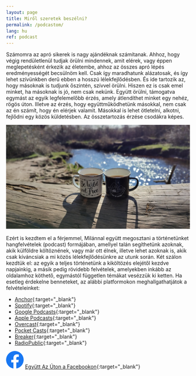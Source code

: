 ```yaml
---
layout: page
title: Miről szeretek beszélni?
permalink: /podcastom/
lang: hu
ref: podcast
---
```


Számomra az apró sikerek is nagy ajándéknak számítanak. Ahhoz, hogy végig rendületlenül tudjak örülni mindennek, amit elérek, vagy éppen meglepetésként érkezik az életembe, ahhoz az összes apró lépés eredményességét becsülnöm kell. Csak így maradhatunk alázatosak, és így lehet szívünkben derű ebben a hosszú lélekfejlődésben. És ide tartozik az, hogy másoknak is tudjunk őszintén, szívvel örülni. Hiszen ez is csak emel minket, ha másoknak is jó, nem csak nekünk. Együtt örülni, támogatva egymást az egyik legfelemelőbb érzés, amely átlendíthet minket egy nehéz, rögös úton. Illetve az érzés, hogy együttműködhetünk másokkal, nem csak az én számít, hogy én elérjek valamit. Másokkal is lehet ötletelni, alkotni, fejlődni egy közös küldetésben. Az összetartozás érzése csodákra képes. 

![](/assets/img/podcast.jpg)

Ezért is kezdtem el a férjemmel, Milánnal együtt megosztani a történetünket hangfelvételek (podcast) formájában, amellyel talán segíthetünk azoknak, akik külföldre költöznének, vagy már ott élnek, illetve lehet azoknak is, akik csak kíváncsiak a mi közös lélekfejlődésünkre az utunk során. Két szálon kezdtük el: az egyik a teljes történetünk a kiköltözés elejétől kezdve napjainkig, a másik pedig rövidebb felvételek, amelyekben inkább az oldalamhoz köthető, egymástól független témákat vesézzük ki ketten. Ha esetleg érdekelne benneteket, az alábbi platformokon meghallgathatjátok a felvételeinket:

- [Anchor](https://anchor.fm/egyutt-az-uton){:target="_blank"}
- [Spotify](https://open.spotify.com/show/3WjRqiAgF9EzLsmtD8XBco){:target="_blank"}
- [Google Podcasts](https://www.google.com/podcasts?feed=aHR0cHM6Ly9hbmNob3IuZm0vcy8yOWY4NjA4Yy9wb2RjYXN0L3Jzcw==){:target="_blank"}
- [Apple Podcasts](https://podcasts.apple.com/us/podcast/egy%C3%BCtt-az-%C3%BAton/id1522754230?uo=4){:target="_blank"}
- [Overcast](https://overcast.fm/itunes1522754230/egy-tt-az-ton){:target="_blank"}
- [Pocket Casts](https://pca.st/ax44rp9o){:target="_blank"}
- [Breaker](https://www.breaker.audio/egyutt-az-uton){:target="_blank"}
- [RadioPublic](https://radiopublic.com/egytt-az-ton-699rMZ){:target="_blank"}

<img id="fb-logo" src="/assets/img/facebook_logo_icon.png" /> [Együtt Az Úton a Facebookon](https://www.facebook.com/egyuttazuton){:target="_blank"}<br/>
